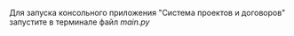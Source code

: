 Для запуска консольного приложения "Система проектов и договоров" запустите в терминале файл _main.py_

